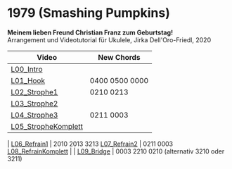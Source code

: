 # 1979 (Smashing Pumpkins)
**Meinem lieben Freund Christian Franz zum Geburtstag!**  
Arrangement und Videotutorial für Ukulele, Jirka Dell'Oro-Friedl, 2020  


|Video|New Chords|
-|-
[L00_Intro](L00_Intro.mp4) | 
[L01_Hook](L01_Hook.mp4) | 0400 0500 0000
[L02_Strophe1](L02_Strophe1.mp4) | 0210 0213
[L03_Strophe2](L03_Strophe2.mp4) | 
[L04_Strophe3](L04_Strophe3.mp4) | 0211 0003
[L05_StropheKomplett](L05_StropheKomplett.mp4) |  
|
[L06_Refrain1](L06_Refrain1.mp4) | 2010 2013 3213
[L07_Refrain2](L07_Refrain2.mp4) | 0211 0003
[L08_RefrainKomplett](L08_RefrainKomplett.mp4) | 
|
[L09_Bridge](L09_Bridge.mp4) | 0003 2210 0210 (alternativ 3210 oder 3211)

